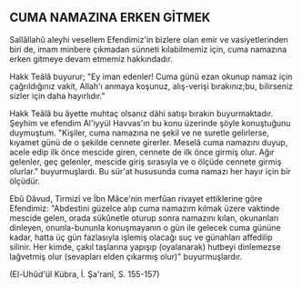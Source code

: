## CUMA NAMAZINA ERKEN GİTMEK

Sallâllahû aleyhi vesellem Efendimiz'in bizlere olan emir ve vasiyetlerinden biri de, imam minbere çıkmadan sünneti kılabilmemiz için, cuma namazına erken gitmeye devam etmemiz hakkındadır.

Hakk Teâlâ buyurur; "Ey iman edenler! Cuma günü ezan okunup namaz için çağrıldığınız vakit, Allah'ı an­maya koşunuz, alış-verişi bırakınız;bu, bilirseniz sizler için daha hayırlıdır."

Hakk Teâlâ bu âyette muhtaç olsanız dâhi satışı bıra­kın buyurmaktadır. Şeyhim ve efendim Al'iyyül Havvas'ın bu konu üzerinde şöyle konuştuğunu duymuştum. "Kişiler, cuma namazına ne şekil ve ne suretle gelir­lerse, kıyamet günü de o şekilde cennete girerler. Meselâ cuma namazını duyup, acele edip ilk önce mescide gi­ren, cennete de ilk önce girmiş olur. Ağır gelenler, geç gelenler, mescide giriş sırasıyla ve o ölçüde cennete gir­miş olurlar." buyurmuşlardı. Bu sür'at hususunda cuma namazı her hayır için bir ölçüdür.

Ebû Dâvud, Tirmizî ve İbn Mâce'nin merfûan rivayet ettiklerine göre Efendimiz: "Abdestini güzelce alıp cuma namazım kılmak üzere vaktinde mescide gelen, orada sü­kûnetle oturup sonra namazını kılan, okunanları dinle­yen, onunla-bununla konuşmayanın o gün ile gelecek cu­ma gününe kadar, hatta üç gün fazlasıyla işlemiş olacağı suç ve günahları affedilip silinir. Her kimde, çakıl taşlarına yapışıp (oyalanarak) hutbeyi dinlemezse lağvetmiş olur (sevapları elden çıkarmış olur)" buyurmuşlardır.

(El-Uhûd'ül Kübra, İ. Şa'ranî, S. 155-157)
